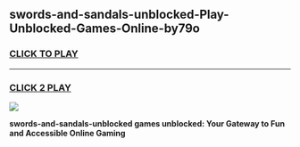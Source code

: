 
## swords-and-sandals-unblocked-Play-Unblocked-Games-Online-by79o
<h3>
<a href="https://premium76.site?title=swords-and-sandals-unblocked&ref=25A">CLICK TO PLAY</a></h3>
<hr>

<h3>
<a href="https://premium76.site?title=swords-and-sandals-unblocked&ref=25A">CLICK 2 PLAY</a>
  
</h3>

<a href="https://premium76.site?title=swords-and-sandals-unblocked&ref=25A"><img src="https://clearcache.store/games.png"></a>


**swords-and-sandals-unblocked games unblocked: Your Gateway to Fun and Accessible Online Gaming**

